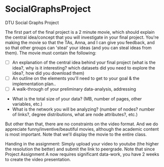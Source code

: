 # SocialGraphsProject
DTU Social Graphs Project

The first part of the final project is a 2 minute movie, which should explain the central idea/concept that you will investigate in your final project. You're making the movie so that the TAs, Anna, and I can give you feedback, and so that other groups can 'steal' your ideas (and you can steal ideas from them). The movie must contain the following:

- [ ] An explanation of the central idea behind your final project (what is the idea?, why is it interesting? which datasets did you need to explore the idea?, how did you download them)
- [ ] An outline on the elements you'll need to get to your goal & the implementation plan..
- [ ]  A walk-through of your preliminary data-analysis, addressing
  - What is the total size of your data? (MB, number of pages, other variables, etc.)
  - What is the network you will be analyzing? (number of nodes? number of links?, degree distributions, what are node attributes?, etc.)

But other than that, there are no constraints on the video format. And we do appreciate funny/inventive/beautiful movies, although the academic content is most important. Note that we'll display the movie to the entire class.

Handing in the assignment: Simply upload your video to youtube (the higher the resolution the better) and submit the link to peergrade.
Note that since Project Assignment A now requires significant data-work, you have 2 weeks to create the video presentation.
